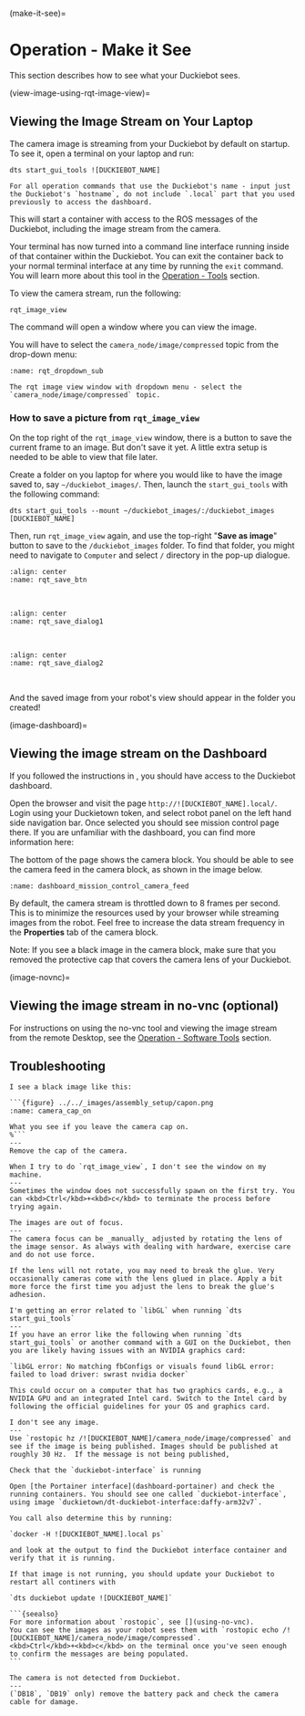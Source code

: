 (make-it-see)=
# Operation - Make it See

This section describes how to see what your Duckiebot sees.

(view-image-using-rqt-image-view)=
## Viewing the Image Stream on Your Laptop

The camera image is streaming from your Duckiebot by default on startup.
To see it, open a terminal on your laptop and run:

    dts start_gui_tools ![DUCKIEBOT_NAME]

```{attention}
For all operation commands that use the Duckiebot's name - input just the Duckiebot's `hostname`, do not include `.local` part that you used previously to access the dashboard.
```

This will start a container with access to the ROS messages of the Duckiebot, including the image stream from the camera. 

Your terminal has now turned into a command line interface running inside of that container within the Duckiebot. You can exit the container back to your normal terminal interface at any time by running the `exit` command. You will learn more about this tool in the [Operation - Tools](ops-tools) section.

To view the camera stream, run the following:

    rqt_image_view

The command will open a window where you can view the image.

You will have to select the `camera_node/image/compressed` topic from the drop-down menu:

```{figure} ../../_images/assembly_setup/rqt_image_view.png
:name: rqt_dropdown_sub

The rqt image view window with dropdown menu - select the `camera_node/image/compressed` topic.
```

### How to save a picture from `rqt_image_view`

On the top right of the `rqt_image_view` window, there is a button to save the current frame to an image. But don't save it yet. A little extra setup is needed to be able to view that file later.

Create a folder on you laptop for where you would like to have the image saved to, say `~/duckiebot_images/`. Then, launch the `start_gui_tools` with the following command:

```
dts start_gui_tools --mount ~/duckiebot_images/:/duckiebot_images [DUCKIEBOT_NAME]
```

Then, run `rqt_image_view` again, and use the top-right "**Save as image**" button to save to the `/duckiebot_images` folder. To find that folder, you might need to navigate to `Computer` and select `/` directory in the pop-up dialogue.

```{image} ../../_images/operations/rqt_image_view_save_btn.png
:align: center
:name: rqt_save_btn
```

<br/>

```{image} ../../_images/operations/rqt_image_view_save_dialog1.png
:align: center
:name: rqt_save_dialog1
```

<br/>

```{image} ../../_images/operations/rqt_image_view_save_dialog2.png
:align: center
:name: rqt_save_dialog2
```

<br/>

And the saved image from your robot's view should appear in the folder you created!

(image-dashboard)=
## Viewing the image stream on the Dashboard

If you followed the instructions in [](duckiebot-dashboard-setup), you
should have access to the Duckiebot dashboard.

Open the browser and visit the page `http://![DUCKIEBOT_NAME].local/`. Login using your Duckietown token, and select robot panel on the left hand side navigation bar. Once selected you should see mission control page there. If you are unfamiliar with the dashboard, you can find more information here: [](dashboard-overview)

The bottom of the page shows the camera block.
You should be able to see the camera feed in the camera block,
as shown in the image below.

```{figure} ../../_images/assembly_setup/dashboard_mission_control_camera_feed.png
:name: dashboard_mission_control_camera_feed
```

By default, the camera stream is throttled down to 8 frames per second.
This is to minimize the resources used by your browser while streaming
images from the robot.
Feel free to increase the data stream frequency in the **Properties** tab
of the camera block.

Note: If you see a black image in the camera block, make sure that you
removed the protective cap that covers the camera lens of your Duckiebot.

(image-novnc)=
## Viewing the image stream in no-vnc (optional)

For instructions on using the no-vnc tool and viewing the image stream from the remote Desktop, see the [Operation - Software Tools](using-no-vnc) section.

## Troubleshooting

```{trouble}
I see a black image like this:

```{figure} ../../_images/assembly_setup/capon.png
:name: camera_cap_on

What you see if you leave the camera cap on.
%```
---
Remove the cap of the camera.
```

```{trouble}
When I try to do `rqt_image_view`, I don't see the window on my machine.
---
Sometimes the window does not successfully spawn on the first try. You can <kbd>Ctrl</kbd>+<kbd>c</kbd> to terminate the process before trying again.
```

```{trouble}
The images are out of focus.
---
The camera focus can be _manually_ adjusted by rotating the lens of the image sensor. As always with dealing with hardware, exercise care and do not use force.  

If the lens will not rotate, you may need to break the glue. Very occasionally cameras come with the lens glued in place. Apply a bit more force the first time you adjust the lens to break the glue's adhesion.
```

```{trouble}
I'm getting an error related to `libGL` when running `dts start_gui_tools`
---
If you have an error like the following when running `dts start_gui_tools` or another command with a GUI on the Duckiebot, then you are likely having issues with an NVIDIA graphics card:

`libGL error: No matching fbConfigs or visuals found libGL error: failed to load driver: swrast nvidia docker`

This could occur on a computer that has two graphics cards, e.g., a NVIDIA GPU and an integrated Intel card. Switch to the Intel card by following the official guidelines for your OS and graphics card.
```

````{trouble}
I don't see any image.
---
Use `rostopic hz /![DUCKIEBOT_NAME]/camera_node/image/compressed` and see if the image is being published. Images should be published at roughly 30 Hz.  If the message is not being published, 

Check that the `duckiebot-interface` is running

Open [the Portainer interface](dashboard-portainer) and check the running containers. You should see one called `duckiebot-interface`, using image `duckietown/dt-duckiebot-interface:daffy-arm32v7`.

You call also determine this by running:

`docker -H ![DUCKIEBOT_NAME].local ps`

and look at the output to find the Duckiebot interface container and verify that it is running.

If that image is not running, you should update your Duckiebot to restart all continers with 

`dts duckiebot update ![DUCKIEBOT_NAME]`

```{seealso}
For more information about `rostopic`, see [](using-no-vnc). 
You can see the images as your robot sees them with `rostopic echo /![DUCKIEBOT_NAME]/camera_node/image/compressed`. 
<kbd>Ctrl</kbd>+<kbd>c</kbd> on the terminal once you've seen enough to confirm the messages are being populated.
```
````


```{trouble}
The camera is not detected from Duckiebot.
---
(`DB18`, `DB19` only) remove the battery pack and check the camera cable for damage.
```
